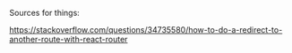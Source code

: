 Sources for things:

https://stackoverflow.com/questions/34735580/how-to-do-a-redirect-to-another-route-with-react-router
